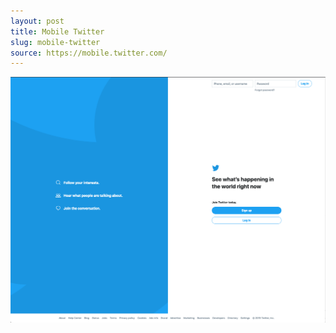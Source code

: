 ```yaml
---
layout: post
title: Mobile Twitter
slug: mobile-twitter
source: https://mobile.twitter.com/
---
```


![Mowned](/screenshots/mobile-twitter.png)